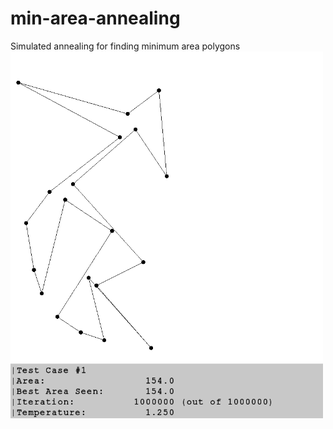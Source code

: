 # min-area-annealing
Simulated annealing for finding minimum area polygons  
<img src="out/test1_2.png" width="500">

